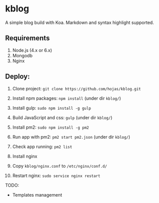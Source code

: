 
# kblog

A simple blog build with Koa. Markdown and syntax highlight supported.

## Requirements

1. Node.js (4.x or 6.x)
2. Mongodb
3. Nginx

## Deploy:

1. Clone project: `git clone https://github.com/hojas/kblog.git`

2. Install npm packages: `npm install` (under dir `kblog/`)

3. Install gulp: `sudo npm install -g gulp`

4. Build JavaScript and css: `gulp` (under dir `kblog/`)

5. Install pm2: `sudo npm install -g pm2`

6. Run app with pm2: `pm2 start pm2.json` (under dir `kblog/`)

7. Check app running: `pm2 list`

8. Install nginx

9. Copy `kblog/nginx.conf` to `/etc/nginx/conf.d/`

10. Restart nginx: `sudo service nginx restart`

TODO:

- Templates management
